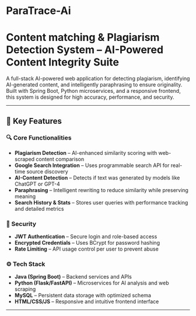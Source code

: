 # ParaTrace-Ai
# Content matching & Plagiarism Detection System – AI-Powered Content Integrity Suite

A full-stack AI-powered web application for detecting plagiarism, identifying AI-generated content, and intelligently paraphrasing to ensure originality. Built with Spring Boot, Python microservices, and a responsive frontend, this system is designed for high accuracy, performance, and security.

---

## 🚀 Key Features

### 🔍 Core Functionalities
- **Plagiarism Detection** – AI-enhanced similarity scoring with web-scraped content comparison
- **Google Search Integration** – Uses programmable search API for real-time source discovery
- **AI-Content Detection** – Detects if text was generated by models like ChatGPT or GPT-4
- **Paraphrasing** – Intelligent rewriting to reduce similarity while preserving meaning
- **Search History & Stats** – Stores user queries with performance tracking and detailed metrics

### 🔐 Security
- **JWT Authentication** – Secure login and role-based access
- **Encrypted Credentials** – Uses BCrypt for password hashing
- **Rate Limiting** – API usage control per user to prevent abuse

### ⚙️ Tech Stack
- **Java (Spring Boot)** – Backend services and APIs
- **Python (Flask/FastAPI)** – Microservices for AI analysis and web scraping
- **MySQL** – Persistent data storage with optimized schema
- **HTML/CSS/JS** – Responsive and intuitive frontend interface

---
